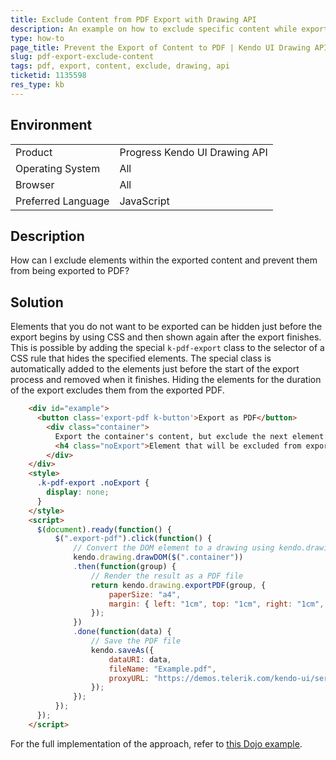 ```yaml
---
title: Exclude Content from PDF Export with Drawing API
description: An example on how to exclude specific content while exporting to PDF by using the Kendo UI Drawing API.
type: how-to
page_title: Prevent the Export of Content to PDF | Kendo UI Drawing API
slug: pdf-export-exclude-content
tags: pdf, export, content, exclude, drawing, api
ticketid: 1135598
res_type: kb
---
```


## Environment

<table>
 <tr>
  <td>Product</td>
  <td>Progress Kendo UI Drawing API</td>
 </tr>
 <tr>
  <td>Operating System</td>
  <td>All</td>
 </tr>
 <tr>
  <td>Browser</td>
  <td>All</td>
 </tr>
 <tr>
  <td>Preferred Language</td>
  <td>JavaScript</td>
 </tr>
</table>

## Description

How can I exclude elements within the exported content and prevent them from being exported to PDF?

## Solution

Elements that you do not want to be exported can be hidden just before the export begins by using CSS and then shown again after the export finishes. This is possible by adding the special `k-pdf-export` class to the selector of a CSS rule that hides the specified elements. The special class is automatically added to the elements just before the start of the export process and removed when it finishes. Hiding the elements for the duration of the export excludes them from the exported PDF.

```html
	<div id="example">
	  <button class='export-pdf k-button'>Export as PDF</button>
		<div class="container">
		  Export the container's content, but exclude the next element:
		  <h4 class="noExport">Element that will be excluded from export</h4>
		</div>
	</div>
	<style>
	  .k-pdf-export .noExport {
		display: none;
	  }
	</style>
	<script>
	  $(document).ready(function() {
		  $(".export-pdf").click(function() {
			  // Convert the DOM element to a drawing using kendo.drawing.drawDOM
			  kendo.drawing.drawDOM($(".container"))
			  .then(function(group) {
				  // Render the result as a PDF file
				  return kendo.drawing.exportPDF(group, {
					  paperSize: "a4",
					  margin: { left: "1cm", top: "1cm", right: "1cm", bottom: "1cm" }
				  });
			  })
			  .done(function(data) {
				  // Save the PDF file
				  kendo.saveAs({
					  dataURI: data,
					  fileName: "Example.pdf",
					  proxyURL: "https://demos.telerik.com/kendo-ui/service/export"
				  });
			  });
		  });
	  });
	</script>
```

For the full implementation of the approach, refer to [this Dojo example](http://dojo.telerik.com/aGUTa).
